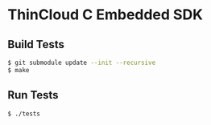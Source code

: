 # ThinCloud C Embedded SDK

## Build Tests

```bash
$ git submodule update --init --recursive
$ make
```

## Run Tests

```bash
$ ./tests
```

